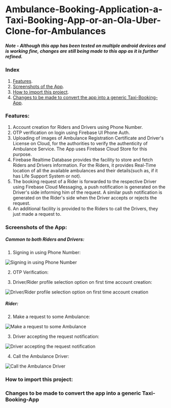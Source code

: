 # Ambulance-Booking-Application-a-Taxi-Booking-App-or-an-Ola-Uber-Clone-for-Ambulances

##### Note - Although this app has been tested on multiple android devices and is working fine, changes are still being made to this app as it is further refined.


### Index
1. [Features](https://github.com/dmast3r/Ambulance-Booking-Application-a-Taxi-Booking-App-or-an-Ola-Uber-Clone-for-Ambulances/blob/master/README.md#features).
2. [Screenshots of the App](https://github.com/dmast3r/Ambulance-Booking-Application-a-Taxi-Booking-App-or-an-Ola-Uber-Clone-for-Ambulances/blob/master/README.md#screenshots-of-the-app).
3. [How to import this project](https://github.com/dmast3r/Ambulance-Booking-Application-a-Taxi-Booking-App-or-an-Ola-Uber-Clone-for-Ambulances/blob/master/README.md#how-to-import-this-project).
4. [Changes to be made to convert the app into a generic Taxi-Booking-App](https://github.com/dmast3r/Ambulance-Booking-Application-a-Taxi-Booking-App-or-an-Ola-Uber-Clone-for-Ambulances/blob/master/README.md#changes-to-be-made-to-conver-the-app-into-a-generic-taxi-booking-app).

### Features:
1. Account creation for Riders and Drivers using Phone Number.
2. OTP verification on login using Firebase UI Phone Auth.
3. Uploading of images of Ambulance Registration Certificate and Driver's License on Cloud, for the authorities to verify the authenticity of Ambulance Service. The App uses Firebase Cloud Store for this purpose.
4. Firebase Realtime Database provides the facility to store and fetch Riders and Drivers information. For the Riders, it provides Real-Time location of all the available ambulances and their details(such as, if it has Life Support System or not).
5. The booking request of a Rider is forwarded to the respective Driver using Firebase Cloud Messaging, a push notification is generated on the Driver's side informing him of the request. A similar push notification is generated on the Rider's side when the Driver accepts or rejects the request.
6. An additional facility is provided to the Riders to call the Drivers, they just made a request to.

### Screenshots of the App:

##### Common to both Riders and Drivers:

1. Signing in using Phone Number:

![Signing in using Phone Number](https://github.com/dmast3r/Ambulance-Booking-Application-a-Taxi-Booking-App-or-an-Ola-Uber-Clone-for-Ambulances/blob/master/screenshots/Both/IMG_20181225_190019.jpg)

2. OTP Verification:

3. Driver/Rider profile selection option on first time account creation:

![Driver/Rider profile selection option on first time account creation](https://github.com/dmast3r/Ambulance-Booking-Application-a-Taxi-Booking-App-or-an-Ola-Uber-Clone-for-Ambulances/blob/master/screenshots/Rider/Screenshot_2018-12-21-19-42-59-761_com.project.sih.ambulancebookingapplication.png)

##### Rider:

2. Make a request to some Ambulance:

![Make a request to some Ambulance](https://github.com/dmast3r/Ambulance-Booking-Application-a-Taxi-Booking-App-or-an-Ola-Uber-Clone-for-Ambulances/blob/master/screenshots/Rider/IMG_20181225_185829.jpg)

3. Driver accepting the request notification:

![Driver accepting the request notification](https://github.com/dmast3r/Ambulance-Booking-Application-a-Taxi-Booking-App-or-an-Ola-Uber-Clone-for-Ambulances/blob/master/screenshots/Rider/IMG_20181225_185643.jpg)

4. Call the Ambulance Driver:

![Call the Ambulance Driver](https://github.com/dmast3r/Ambulance-Booking-Application-a-Taxi-Booking-App-or-an-Ola-Uber-Clone-for-Ambulances/blob/master/screenshots/Rider/IMG_20181225_185320.jpg)

### How to import this project:

### Changes to be made to convert the app into a generic Taxi-Booking-App
